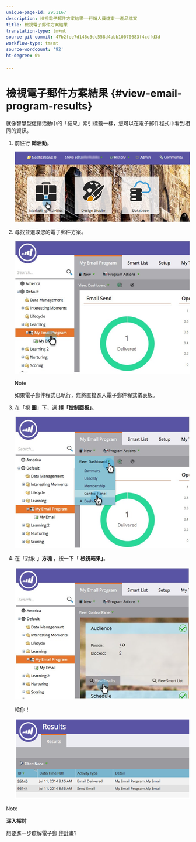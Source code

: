 ```yaml
---
unique-page-id: 2951167
description: 檢視電子郵件方案結果——行銷人員檔案——產品檔案
title: 檢視電子郵件方案結果
translation-type: tm+mt
source-git-commit: 47b2fee7d146c3dc558d4bbb10070683f4cdfd3d
workflow-type: tm+mt
source-wordcount: '92'
ht-degree: 0%

---
```



# 檢視電子郵件方案結果 {#view-email-program-results}

就像智慧型促銷活動中的「結果」索引標籤一樣，您可以在電子郵件程式中看到相同的資訊。

1. 前往行 **銷活動**。

   ![](assets/login-marketing-activities-2.png)

1. 尋找並選取您的電子郵件方案。

   ![](assets/selectemailprogram3.jpg)

   >[!NOTE]
   >
   >如果電子郵件程式已執行，您將直接進入電子郵件程式儀表板。

1. 在「視 **圖**」下，選 **擇「控制面板」**。

   ![](assets/controlpanelview.jpg)

1. 在「對象 **」方塊** ，按一下「 **檢視結果」**。

   ![](assets/audiencetile.jpg)

   給你！

   ![](assets/image2014-9-22-11-3a15-3a49.png)

>[!NOTE]
>
>**深入探討**
>
>想要進一步瞭解電子郵 [件計畫](http://docs.marketo.com/display/docs/email+program+actions)?

